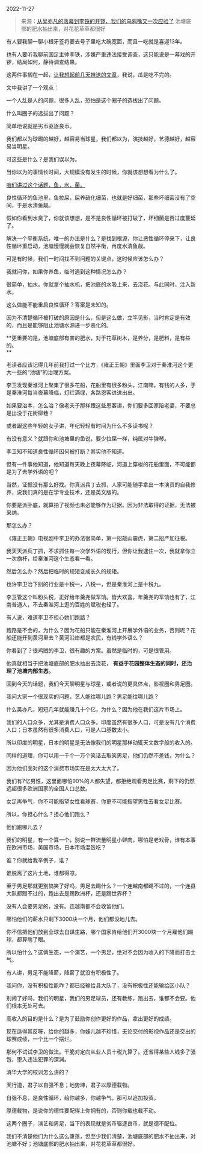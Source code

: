 2022-11-27

> 来源：[从吴亦凡的落幕到李铁的开锣，我们的乌鸦嘴又一次应验了](http://mp.weixin.qq.com/s?__biz=MzU3NDc5Nzc0NQ==&mid=2247521264&idx=1&sn=57b2427d728d7a164483d518d301a1bb&chksm=fd2e312eca59b838aee5e2a0703f8c91d992f4f76e2555ba3c8bdee80ae5e56e0735dd99b4d5&scene=27#wechat_redirect)
> 池塘底部的肥水抽出来，对花花草草都很好

有人要我聊一聊小根牙签将要去号子里吃大碗宽面，而且一吃就是喜迎13年。  

也有人要听我聊前国足主帅李铁，涉嫌严重违法接受调查，这只能说是一幕戏的开锣，结局如何，静待调查结果。

这两件事搁在一起，[让我想起前几天推送的文章](http://mp.weixin.qq.com/s?__biz=MzU3NDc5Nzc0NQ==&mid=2247521222&idx=1&sn=fc357bdad344d3933c572a0646a69303&chksm=fd2e3118ca59b80e4835b936775adbbe953a0aad14d8c5a59f3f5c87ab649772f1e4b512b339&scene=21#wechat_redirect)，我说，瓜是吃不完的。  

文中我讲了一个观点：

一个人乱是人的问题，很多人乱，恐怕是这个圈子的选拔出了问题。

什么叫圈子的选拔出了问题？  

简单地说就是劣币驱逐良币。  

我们都以为球踢的越好，越容易当球星，我们都以为，演技越好，艺德越好，越容易当明星。

可这些是什么？是我们误以为。

当你以为的事情长时间，大规模没有发生的时候，你就该想想看为什么了。  

[咱们讲过这个话题，鱼，水，菌。](http://mp.weixin.qq.com/s?__biz=MzU3NDc5Nzc0NQ==&mid=2247520992&idx=1&sn=6d988ad45c1d9139c87dee37b764fade&chksm=fd2e303eca59b92871f624bf9a21b208d726d029e63ae6fed25859947fcab139e8d6c50d415c&scene=21#wechat_redirect)  

良性循环的鱼池里，鱼拉屎，屎养硝化细菌，也就是好细菌，那些坏细菌没有了空间，于是水清鱼靓。  

假如你看到水臭了，你就该想想，是不是良性循环被打破了，坏细菌是否过度蔓延了。  

解决一个平衡系统，唯一的办法是什么？是找到根源，你让恶性循环停来下，让良性循环重启动，池塘慢慢就会恢复自然平衡，再度水清鱼靓。  

可是有时候，我们一时间找不到问题的关键点，这时候应该怎么办？

我就问你，如果你养鱼，临时遇到这种情况怎么办？  

很简单，抽水。你就拿个抽水机，把池底的水吸上来，去浇花。与此同时，注入新水。

这么做能不能重启良性循环？答案是未知的。

因为不清楚循环被打破的原因是什么，但是这么做，立竿见影，当时肯定是有效的，而且是能够阻止池塘水源进一步恶化的。  

 **更重要的是，池塘底部有害的肥水，对于花草树木，是养分，是肥料，是有益的。  
**

老读者应该记得几年前我打过一个比方，《雍正王朝》里面李卫对于秦淮河这个更大一些的“池塘”的治理方案。

李卫发现秦淮河上聚集了很多花船，花船里有很多粉头，江南嘛，有钱的人多，于是秦淮河每当夜幕降临，灯红酒绿，各路恩客进进出出。  

如果要治本，怎么治？像老夫子那样跟这些恩客讲，你们要多回家陪老婆，不要总是出没于花街柳巷？  

或者跟这些年轻的女子讲，年纪轻轻有时间为什么不多读书呢？

有没有意义？就跟你和池塘里的鱼说，要少拉屎一样，纯属对牛弹琴。  

李卫知不知道良性循环因何被打断？其实他不知道。  

但有一件事他知道，他知道每天晚上夜幕降临，河道上穿梭的花船里面，不可能都是为了去学外语的吧？  

当然，证据没有那么好找。你真派兵丁去抓，人家可能随手拿出一本演员的自我修养，说我们真的是在学专业技术，还是英文版的。  

你要是派卧底，就算拍了视频也未必能够作为证据。因为非法取得的证据，无法被采纳。  

那怎么办？

《雍正王朝》电视剧中李卫的办法很简单，第一招敲山震虎，第二招严加征税。  

我天天派兵丁抓，不求抓住每一次学外语的现行，但你让我逮住一次，我就拿你立一次旗杆，给秦淮河这个生态看一看。  

然后怎么办？然后把临时的规矩变成长久的规矩。  

也许李卫治下别的行业是十税一，八税一，但是秦淮河上是十税九。

李卫管这个叫粉头税，正好给年羹尧做军饷。皆大欢喜，年羹尧的军饷也有了，江南普通人，不去秦淮河上逛的百姓的赋税也轻了。

有人说，难道李卫不担心她们跑路？

跑路是不会的，为什么？因为花船只能在秦淮河上开展学外语的业务，否则呢？花船还能开到黄河里去？黄河沿岸都是农民，有钱学外语么？

你看到了？很鸡贼的李卫，很有趣的方案。虽然是临时的，可是很管用。

他真就相当于把池塘底部的肥水抽出去浇花， **有益于花园整体生态的同时，还治理了池塘内部生态。**

回到今天的话题，我们今天聊明星与球星，或者说的更具体点，影视圈和男足圈。  

我问大家一个很现实的问题，艺人能往哪儿跑？男足能往哪儿跑？  

什么吴亦凡，短短几年就能赚几十个亿，为什么？因为他在我们这片市场上。  

我们的人口众多，尤其是消费人口众多。印度虽然有很多人口，可是没有几个消费人口；日本虽然有很多消费人口，可是人口基数太小。  

所以印度的明星，日本的明星是无法像我们的明星那样动辄天文数字般的收入的。

同样的道理，你可以用一千个一万个笑话去取笑男足，他们仍然不差钱，为什么？  

因为他们面对的这个消费市场实在是太大太大了。  

我们有7亿男性，这里面哪怕90%的人都失望，都拒绝观看男足比赛，剩下的仍然远超很多欧洲国家的全国人口总数。  

女足再争气，你不可能指望女性看球赛，你更不可能指望男性去看女足比赛。  

所以，你担心什么？担心他们跑么？  

他们跑哪儿去？

我们的明星，有一个算一个，别说一群流量明星小鲜肉，哪怕是老戏骨，谁有本事在欧洲市场，美国市场，日本市场混饭吃？  

谁？你就给我举例子，谁？

谁脱离了这片土地，谁都得凉。  

至于男足那就更别搞笑了好吗，男足去踢什么？一个连越南都踢不过的，一个连县大队都踢不过的，跑出去是踢欧洲杯，还是踢世界杯？  

没有人会要男足的，没有。连越南都不会收留他们。  

哪怕他们的薪水只剩下3000块一个月，他们都没地儿去。

你不信把他们放到全球去自谋生路，哪个国家肯给他们开3000块一个月雇他们踢球，都算瞎了眼。  

所以怕什么？这俩生态，一个演艺，一个男足，绝对不会因为收入的下降而打击士气。  

有人讲，男足不能降薪，降薪了就没有积极性了。

我问你，没有积极性能咋？都已经输给县大队了，没有积极性还能输给区小队？

别闹了好吗，我们的明星，我们的男足球员，还有教练，跑出去，谁都不会要。他们根本无处可去。  

高收入的目的是什么？是为了鼓励你创作更好的作品，拿出更好的成绩。  

现在适得其反呀，给你的越多，你娃儿越不珍惜，无论交付的影视作品还是交出的球赛成绩，一个比一个摆烂。  

那何不试试李卫的做法。干脆对定向从业人员十税九算了。还省得某些人钱多了骚包，堕入违法犯罪的深渊。  

清华大学的校训怎么讲的？  

天行道，君子以自强不息；地势坤，君子以厚德载物。

自强不息，是良性循环，给你越多，你越争气，那可以追加投资。  

厚德载物，是说你的德性要配得上你拥有的，否则你载也载不动。

这两个圈子，演艺和男足，当下的表现就是劣币驱逐良币，就是德不配位。  

我们不清楚他们为什么这么堕落，但至少我们清楚，池塘底部的肥水不抽出来，对池塘不好；池塘底部的肥水抽出来，对花花草草都很好。

